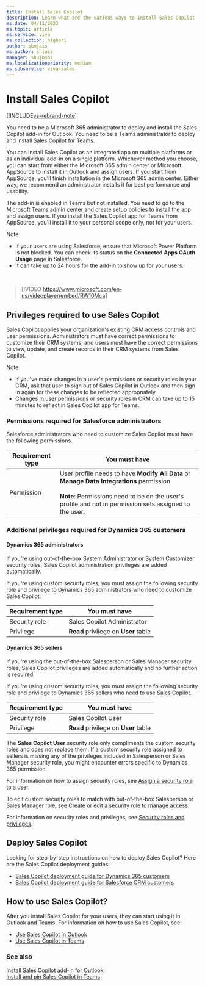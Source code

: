 ```yaml
---
title: Install Sales Copilot
description: Learn what are the various ways to install Sales Copilot
ms.date: 04/11/2023
ms.topic: article
ms.service: viva
ms.collection: highpri
author: sbmjais
ms.author: shjais
manager: shujoshi
ms.localizationpriority: medium
ms.subservice: viva-sales
---
```


# Install Sales Copilot

[!INCLUDE[vs-rebrand-note](includes/vs-rebrand-note.md)]

You need to be a Microsoft 365 administrator to deploy and install the Sales Copilot add-in for Outlook. You need to be a Teams administrator to deploy and install Sales Copilot for Teams.

You can install Sales Copilot as an integrated app on multiple platforms or as an individual add-in on a single platform. Whichever method you choose, you can start from either the Microsoft 365 admin center or Microsoft AppSource to install it in Outlook and assign users. If you start from AppSource, you'll finish installation in the Microsoft 365 admin center. Either way, we recommend an administrator installs it for best performance and usability. 

The add-in is enabled in Teams but not installed. You need to go to the Microsoft Teams admin center and create setup policies to install the app and assign users. If you install the Sales Copilot app for Teams from AppSource, you'll install it to your personal scope only, not for your users.


> [!NOTE]
> - If your users are using Salesforce, ensure that Microsoft Power Platform is not blocked. You can check its status on the **Connected Apps OAuth Usage** page in Salesforce.
> - It can take up to 24 hours for the add-in to show up for your users.

<br>

> [!VIDEO https://www.microsoft.com/en-us/videoplayer/embed/RW10Mca]

## Privileges required to use Sales Copilot

Sales Copilot applies your organization's existing CRM access controls and user permissions. Administrators must have correct permissions to customize their CRM systems, and users must have the correct permissions to view, update, and create records in their CRM systems from Sales Copilot.

> [!NOTE]
> - If you've made changes in a user's permissions or security roles in your CRM, ask that user to sign out of Sales Copilot in Outlook and then sign in again for these changes to be reflected appropriately. 
> - Changes in user permissions or security roles in CRM can take up to 15 minutes to reflect in Sales Copilot app for Teams.

### Permissions required for Salesforce administrators

Salesforce administrators who need to customize Sales Copilot must have the following permissions.

|Requirement type  |You must have  |
|---------|---------|
|Permission    |  User profile needs to have **Modify All Data** or **Manage Data Integrations** permission <br><br> **Note**: Permissions need to be on the user's profile and not in permission sets assigned to the user.|

### Additional privileges required for Dynamics 365 customers

#### Dynamics 365 administrators

If you're using out-of-the-box System Administrator or System Customizer security roles, Sales Copilot administration privileges are added automatically.

If you're using custom security roles, you must assign the following security role and privilege to Dynamics 365 administrators who need to customize Sales Copilot. 

|Requirement type  |You must have  |
|---------|---------|
|Security role     | Sales Copilot Administrator |
|Privilege     | **Read** privilege on **User** table     |

#### Dynamics 365 sellers

If you're using the out-of-the-box Salesperson or Sales Manager security roles, Sales Copilot privileges are added automatically and no further action is required.

If you're using custom security roles, you must assign the following security role and privilege to Dynamics 365 sellers who need to use Sales Copilot.

|Requirement type  |You must have  |
|---------|---------|
|Security role     | Sales Copilot User |
|Privilege     | **Read** privilege on **User** table     |


The **Sales Copilot User** security role only compliments the custom security roles and does not replace them. If a custom security role assigned to sellers is missing any of the privileges included in Salesperson or Sales Manager security role, you might encounter errors specific to Dynamics 365 permission.

For information on how to assign security roles, see [Assign a security role to a user](/power-platform/admin/assign-security-roles).

To edit custom security roles to match with out-of-the-box Salesperson or Sales Manager role, see [Create or edit a security role to manage access](/power-platform/admin/create-edit-security-role).

For information on security roles and privileges, see [Security roles and privileges](/power-platform/admin/security-roles-privileges).

## Deploy Sales Copilot

Looking for step-by-step instructions on how to deploy Sales Copilot? Here are the Sales Copilot deployment guides:

- [Sales Copilot deployment guide for Dynamics 365 customers](deploy-viva-sales-d365.md)
- [Sales Copilot deployment guide for Salesforce CRM customers](deploy-viva-sales-sf.md)

## How to use Sales Copilot?

After you install Sales Copilot for your users, they can start using it in Outlook and Teams. For information on how to use Sales Copilot, see:

- [Use Sales Copilot in Outlook](https://support.microsoft.com/topic/use-viva-sales-in-outlook-ec3605f9-fdb0-4593-9c5b-b43a76c07081)
- [Use Sales Copilot in Teams](https://support.microsoft.com/topic/use-viva-sales-in-teams-04286b82-bdf8-4e37-94ce-be1943b2d6ea)

### See also

[Install Sales Copilot add-in for Outlook](install-viva-sales-as-an-integrated-app.md)<br>
[Install and pin Sales Copilot in Teams](install-pin-viva-sales-teams.md)
